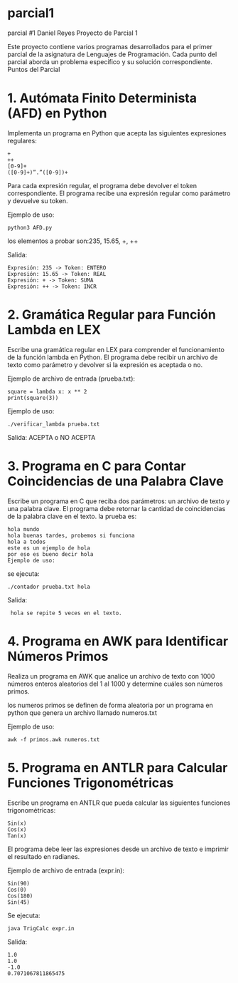 # parcial1
parcial #1 Daniel Reyes
Proyecto de Parcial 1

Este proyecto contiene varios programas desarrollados para el primer parcial de la asignatura de Lenguajes de Programación. Cada punto del parcial aborda un problema específico y su solución correspondiente.
Puntos del Parcial
# 1. Autómata Finito Determinista (AFD) en Python

Implementa un programa en Python que acepta las siguientes expresiones regulares:

    +
    ++
    [0-9]+
    ([0-9]+)”.”([0-9])+

Para cada expresión regular, el programa debe devolver el token correspondiente. El programa recibe una expresión regular como parámetro y devuelve su token.

Ejemplo de uso:

    python3 AFD.py 

los elementos a probar son:235, 15.65, +, ++

Salida: 
    
    Expresión: 235 -> Token: ENTERO
    Expresión: 15.65 -> Token: REAL
    Expresión: + -> Token: SUMA
    Expresión: ++ -> Token: INCR


# 2. Gramática Regular para Función Lambda en LEX

Escribe una gramática regular en LEX para comprender el funcionamiento de la función lambda en Python. El programa debe recibir un archivo de texto como parámetro y devolver si la expresión es aceptada o no.

Ejemplo de archivo de entrada (prueba.txt):

    square = lambda x: x ** 2
    print(square(3))

Ejemplo de uso:

    ./verificar_lambda prueba.txt

Salida: ACEPTA o NO ACEPTA

# 3. Programa en C para Contar Coincidencias de una Palabra Clave

Escribe un programa en C que reciba dos parámetros: un archivo de texto y una palabra clave. El programa debe retornar la cantidad de coincidencias de la palabra clave en el texto.
la prueba es:

    hola mundo
    hola buenas tardes, probemos si funciona
    hola a todos
    este es un ejemplo de hola
    por eso es bueno decir hola
    Ejemplo de uso:

se ejecuta:

    ./contador prueba.txt hola
    
 Salida: 
     
     hola se repite 5 veces en el texto.

# 4. Programa en AWK para Identificar Números Primos

Realiza un programa en AWK que analice un archivo de texto con 1000 números enteros aleatorios del 1 al 1000 y determine cuáles son números primos.

los numeros primos se definen de forma aleatoria por un programa en python que genera un archivo llamado numeros.txt

Ejemplo de uso:

    awk -f primos.awk numeros.txt

# 5. Programa en ANTLR para Calcular Funciones Trigonométricas

Escribe un programa en ANTLR que pueda calcular las siguientes funciones trigonométricas:

    Sin(x)
    Cos(x)
    Tan(x)

El programa debe leer las expresiones desde un archivo de texto e imprimir el resultado en radianes.

Ejemplo de archivo de entrada (expr.in):

    Sin(90)
    Cos(0)
    Cos(180)
    Sin(45)

Se ejecuta:

    java TrigCalc expr.in
Salida:

    1.0
    1.0
    -1.0
    0.7071067811865475

